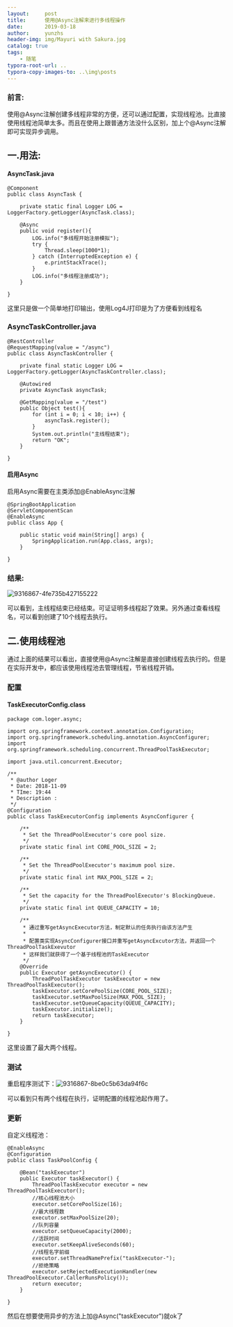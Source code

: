```yaml
---
layout:     post
title:      使用@Async注解来进行多线程操作
date:       2019-03-18
author:     yunzhs
header-img: img/Mayuri with Sakura.jpg
catalog: true
tags:
    - 随笔
typora-root-url: ..
typora-copy-images-to: ..\img\posts
---
```


### 前言:

使用@Async注解创建多线程非常的方便，还可以通过配置，实现线程池。比直接使用线程池简单太多。而且在使用上跟普通方法没什么区别，加上个@Async注解即可实现异步调用。

## 一.用法:

#### AsyncTask.java

```
@Component
public class AsyncTask {

    private static final Logger LOG = LoggerFactory.getLogger(AsyncTask.class);

    @Async
    public void register(){
        LOG.info("多线程开始注册模拟");
        try {
            Thread.sleep(1000*1);
        } catch (InterruptedException e) {
            e.printStackTrace();
        }
        LOG.info("多线程注册成功");
    }

}
```

这里只是做一个简单地打印输出，使用Log4J打印是为了方便看到线程名

### AsyncTaskController.java

```
@RestController
@RequestMapping(value = "/async")
public class AsyncTaskController {

    private final static Logger LOG = LoggerFactory.getLogger(AsyncTaskController.class);

    @Autowired
    private AsyncTask asyncTask;

    @GetMapping(value = "/test")
    public Object test(){
        for (int i = 0; i < 10; i++) {
            asyncTask.register();
        }
        System.out.println("主线程结束");
        return "OK";
    }

}
```

#### 启用Async

启用Async需要在主类添加@EnableAsync注解

```
@SpringBootApplication
@ServletComponentScan
@EnableAsync
public class App {

    public static void main(String[] args) {
        SpringApplication.run(App.class, args);
    }

}
```

### 结果:

![9316867-4fe735b427155222](/img/posts/9316867-4fe735b427155222.webp)

可以看到，主线程结束已经结束。可证证明多线程起了效果。另外通过查看线程名，可以看到创建了10个线程去执行。

## 二.使用线程池

通过上面的结果可以看出，直接使用@Async注解是直接创建线程去执行的。但是在实际开发中，都应该使用线程池去管理线程，节省线程开销。

### 配置

#### TaskExecutorConfig.class

```
package com.loger.async;

import org.springframework.context.annotation.Configuration;
import org.springframework.scheduling.annotation.AsyncConfigurer;
import org.springframework.scheduling.concurrent.ThreadPoolTaskExecutor;

import java.util.concurrent.Executor;

/**
 * @author Loger
 * Date: 2018-11-09
 * TIme: 19:44
 * Description :
 */
@Configuration
public class TaskExecutorConfig implements AsyncConfigurer {

    /**
     * Set the ThreadPoolExecutor's core pool size.
     */
    private static final int CORE_POOL_SIZE = 2;

    /**
     * Set the ThreadPoolExecutor's maximum pool size.
     */
    private static final int MAX_POOL_SIZE = 2;

    /**
     * Set the capacity for the ThreadPoolExecutor's BlockingQueue.
     */
    private static final int QUEUE_CAPACITY = 10;

    /**
     * 通过重写getAsyncExecutor方法，制定默认的任务执行由该方法产生
     *
     * 配置类实现AsyncConfigurer接口并重写getAsyncExcutor方法，并返回一个ThreadPoolTaskExevutor
     * 这样我们就获得了一个基于线程池的TaskExecutor
     */
    @Override
    public Executor getAsyncExecutor() {
        ThreadPoolTaskExecutor taskExecutor = new ThreadPoolTaskExecutor();
        taskExecutor.setCorePoolSize(CORE_POOL_SIZE);
        taskExecutor.setMaxPoolSize(MAX_POOL_SIZE);
        taskExecutor.setQueueCapacity(QUEUE_CAPACITY);
        taskExecutor.initialize();
        return taskExecutor;
    }

}
```

这里设置了最大两个线程。

### 测试

重启程序测试下：![9316867-8be0c5b63da94f6c](/img/posts/9316867-8be0c5b63da94f6c.webp)

可以看到只有两个线程在执行，证明配置的线程池起作用了。



### 更新

自定义线程池：

```
@EnableAsync
@Configuration
public class TaskPoolConfig {

    @Bean("taskExecutor")
    public Executor taskExecutor() {
        ThreadPoolTaskExecutor executor = new ThreadPoolTaskExecutor();
        //核心线程池大小
        executor.setCorePoolSize(16);
        //最大线程数
        executor.setMaxPoolSize(20);
        //队列容量
        executor.setQueueCapacity(2000);
        //活跃时间
        executor.setKeepAliveSeconds(60);
        //线程名字前缀
        executor.setThreadNamePrefix("taskExecutor-");
        //拒绝策略
        executor.setRejectedExecutionHandler(new ThreadPoolExecutor.CallerRunsPolicy());
        return executor;
    }

}
```

然后在想要使用异步的方法上加@Async("taskExecutor")就ok了
